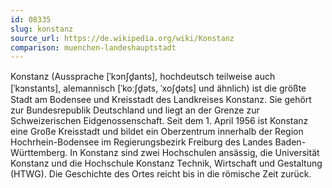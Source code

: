 ```yaml
---
id: 08335
slug: konstanz
source_url: https://de.wikipedia.org/wiki/Konstanz
comparison: muenchen-landeshauptstadt
---
```


Konstanz (Aussprache [ˈkɔnʃd̥ants], hochdeutsch teilweise auch [ˈkɔnstants], alemannisch [ˈkoːʃd̥əts, ˈxoʃd̥əts] und ähnlich) ist die größte Stadt am Bodensee und Kreisstadt des Landkreises Konstanz. Sie gehört zur Bundesrepublik Deutschland und liegt an der Grenze zur Schweizerischen Eidgenossenschaft. Seit dem 1. April 1956 ist Konstanz eine Große Kreisstadt und bildet ein Oberzentrum innerhalb der Region Hochrhein-Bodensee im Regierungsbezirk Freiburg des Landes Baden-Württemberg. In Konstanz sind zwei Hochschulen ansässig, die Universität Konstanz und die Hochschule Konstanz Technik, Wirtschaft und Gestaltung (HTWG). Die Geschichte des Ortes reicht bis in die römische Zeit zurück.
